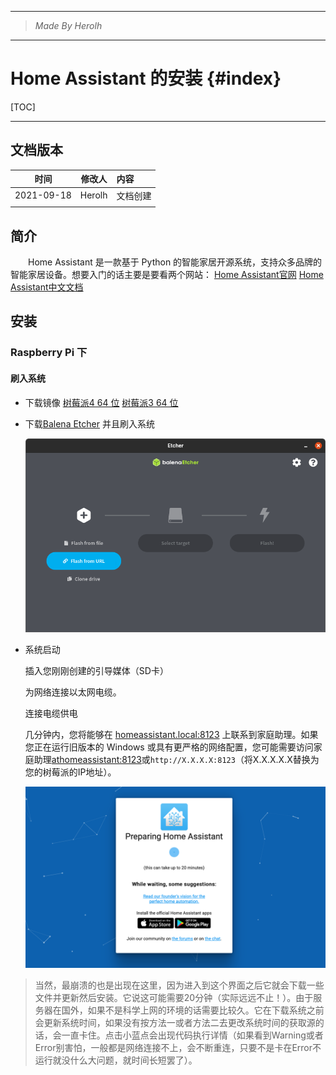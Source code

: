 ----------------------------------------------
> *Made By Herolh*
----------------------------------------------

# Home Assistant 的安装 {#index}

[TOC]



 







--------------------------------------------

## 文档版本

|    时间    | 修改人 | 内容     |
| :--------: | :----: | :------- |
| 2021-09-18 | Herolh | 文档创建 |
|            |        |          |



## 简介

&emsp;&emsp;Home Assistant 是一款基于 Python 的智能家居开源系统，支持众多品牌的智能家居设备。想要入门的话主要是要看两个网站：
[Home Assistant官网](https://www.home-assistant.io/)
[Home Assistant中文文档](https://home-assistant.cc/)





## 安装
### Raspberry Pi 下

#### 刷入系统

- 下载镜像
    [树莓派4  64 位](https://github.com/home-assistant/operating-system/releases/download/6.4/haos_rpi4-64-6.4.img.xz)
    [树莓派3 64 位](https://github.com/home-assistant/operating-system/releases/download/6.4/haos_rpi3-64-6.4.img.xz)

- 下载[Balena Etcher](https://www.balena.io/etcher) 并且刷入系统

    ![etcher_from_url](.assets/etcher1.png)

- 系统启动

    插入您刚刚创建的引导媒体（SD卡）

    为网络连接以太网电缆。

    连接电缆供电

    几分钟内，您将能够在 [homeassistant.local:8123](http://homeassistant.local:8123/) 上联系到家庭助理。如果您正在运行旧版本的 Windows 或具有更严格的网络配置，您可能需要访问家庭助理[athomeassistant:8123](http://homeassistant:8123/)或`http://X.X.X.X:8123`（将X.X.X.X.X替换为您的树莓派的IP地址）。

    ![image-20210918221003769](.assets/image-20210918221003769.png)

> 当然，最崩溃的也是出现在这里，因为进入到这个界面之后它就会下载一些文件并更新然后安装。它说这可能需要20分钟（实际远远不止！）。由于服务器在国外，如果不是科学上网的环境的话需要比较久。它在下载系统之前会更新系统时间，如果没有按方法一或者方法二去更改系统时间的获取源的话，会一直卡住。点击小蓝点会出现代码执行详情（如果看到Warning或者Error别害怕，一般都是网络连接不上，会不断重连，只要不是卡在Error不运行就没什么大问题，就时间长短罢了）。

